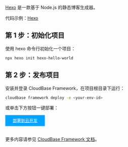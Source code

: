 [Hexo](https://hexo.io/) 是一款基于 Node.js 的静态博客生成器。

代码示例：[Hexo](https://github.com/TencentCloudBase/cloudbase-templates/tree/master/hexo)

## 第 1 步：初始化项目

使用 hexo 命令行初始化一个项目：

```sh
npx hexo init hexo-hello-world
```

## 第 2 步：发布项目

安装并登录 CloudBase Framework，在项目根目录下运行：

```sh
cloudbase framework deploy -e <your-env-id>
```

或单击下方按钮一键部署：

<div style="background-color:#00A4FF; width: 125px; height: 35px; line-height:35px; text-align:center;"><a href="https://console.cloud.tencent.com/tcb/env/index?action=CreateAndDeployCloudBaseProject&appUrl=https%3A%2F%2Fgithub.com%2FTencentCloudBase%2Fcloudbase-templates&workDir=hexo&branch=master" target="_blank"  style="color: white; font-size:13px;">部署到云开发</a></div><br>

更多内容请参见 [CloudBase Framework 文档](https://docs.cloudbase.net/framework/index.html)。


